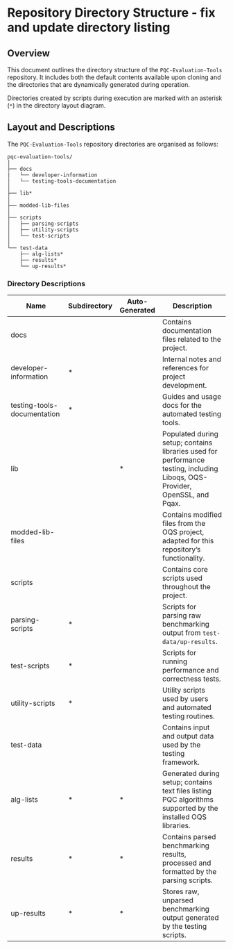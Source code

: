 # Repository Directory Structure - fix and update directory listing

## Overview
This document outlines the directory structure of the `PQC-Evaluation-Tools` repository. It includes both the default contents available upon cloning and the directories that are dynamically generated during operation. 

Directories created by scripts during execution are marked with an asterisk (`*`) in the directory layout diagram.

## Layout and Descriptions
The `PQC-Evaluation-Tools` repository directories are organised as follows:

```
pqc-evaluation-tools/
│
├── docs
|   └── developer-information
│   └── testing-tools-documentation
│
├── lib*
│
├── modded-lib-files
│
├── scripts
│   ├── parsing-scripts
│   ├── utility-scripts
│   └── test-scripts
│
└── test-data
    ├── alg-lists*
    ├── results*
    └── up-results*
```

### Directory Descriptions

| Name                        | Subdirectory | Auto-Generated | Description                                                                                                                 |
|-----------------------------|--------------|----------------|-----------------------------------------------------------------------------------------------------------------------------|
| docs                        |              |                | Contains documentation files related to the project.                                                                        |
| developer-information       | *            |                | Internal notes and references for project development.                                                                      |
| testing-tools-documentation | *            |                | Guides and usage docs for the automated testing tools.                                                                      |
| lib                         |              | *              | Populated during setup; contains libraries used for performance testing, including Liboqs, OQS-Provider, OpenSSL, and Pqax. |
| modded-lib-files            |              |                | Contains modified files from the OQS project, adapted for this repository’s functionality.                                  |
| scripts                     |              |                | Contains core scripts used throughout the project.                                                                          |
| parsing-scripts             | *            |                | Scripts for parsing raw benchmarking output from `test-data/up-results`.                                                    |
| test-scripts                | *            |                | Scripts for running performance and correctness tests.                                                                      |
| utility-scripts             | *            |                | Utility scripts used by users and automated testing routines.                                                               |
| test-data                   |              |                | Contains input and output data used by the testing framework.                                                               |
| alg-lists                   | *            | *              | Generated during setup; contains text files listing PQC algorithms supported by the installed OQS libraries.                |
| results                     | *            | *              | Contains parsed benchmarking results, processed and formatted by the parsing scripts.                                       |
| up-results                  | *            | *              | Stores raw, unparsed benchmarking output generated by the testing scripts.                                                  |
